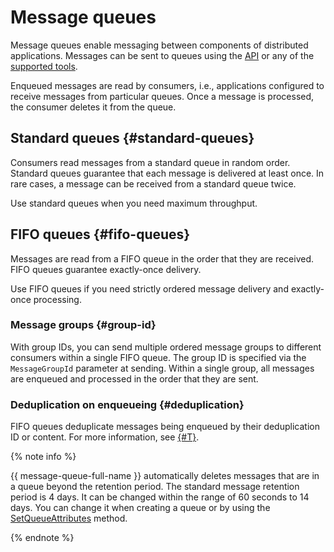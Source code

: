 # Message queues

Message queues enable messaging between components of distributed applications. Messages can be sent to queues using the [API](../api-ref/index.md) or any of the [supported tools](../instruments/index.md).

Enqueued messages are read by consumers, i.e., applications configured to receive messages from particular queues. Once a message is processed, the consumer deletes it from the queue.

## Standard queues {#standard-queues}

Consumers read messages from a standard queue in random order. Standard queues guarantee that each message is delivered at least once. In rare cases, a message can be received from a standard queue twice.

Use standard queues when you need maximum throughput.

## FIFO queues {#fifo-queues}

Messages are read from a FIFO queue in the order that they are received. FIFO queues guarantee exactly-once delivery.

Use FIFO queues if you need strictly ordered message delivery and exactly-once processing.

### Message groups {#group-id}

With group IDs, you can send multiple ordered message groups to different consumers within a single FIFO queue. The group ID is specified via the `MessageGroupId` parameter at sending. Within a single group, all messages are enqueued and processed in the order that they are sent.

### Deduplication on enqueueing {#deduplication}

FIFO queues deduplicate messages being enqueued by their deduplication ID or content. For more information, see [{#T}](deduplication.md).

{% note info %}

{{ message-queue-full-name }} automatically deletes messages that are in a queue beyond the retention period. The standard message retention period is 4 days. It can be changed within the range of 60 seconds to 14 days. You can change it when creating a queue or by using the [SetQueueAttributes](../api-ref/queue/SetQueueAttributes.md) method.

{% endnote %}